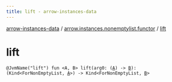 ```yaml
---
title: lift - arrow-instances-data
---
```


[arrow-instances-data](../index.html) / [arrow.instances.nonemptylist.functor](index.html) / [lift](./lift.html)

# lift

`@JvmName("lift") fun <A, B> lift(arg0: (`[`A`](lift.html#A)`) -> `[`B`](lift.html#B)`): (Kind<ForNonEmptyList, `[`A`](lift.html#A)`>) -> Kind<ForNonEmptyList, `[`B`](lift.html#B)`>`